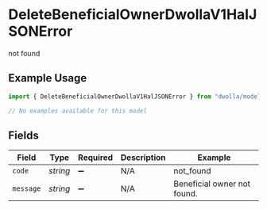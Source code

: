 # DeleteBeneficialOwnerDwollaV1HalJSONError

not found

## Example Usage

```typescript
import { DeleteBeneficialOwnerDwollaV1HalJSONError } from "dwolla/models/errors";

// No examples available for this model
```

## Fields

| Field                       | Type                        | Required                    | Description                 | Example                     |
| --------------------------- | --------------------------- | --------------------------- | --------------------------- | --------------------------- |
| `code`                      | *string*                    | :heavy_minus_sign:          | N/A                         | not_found                   |
| `message`                   | *string*                    | :heavy_minus_sign:          | N/A                         | Beneficial owner not found. |